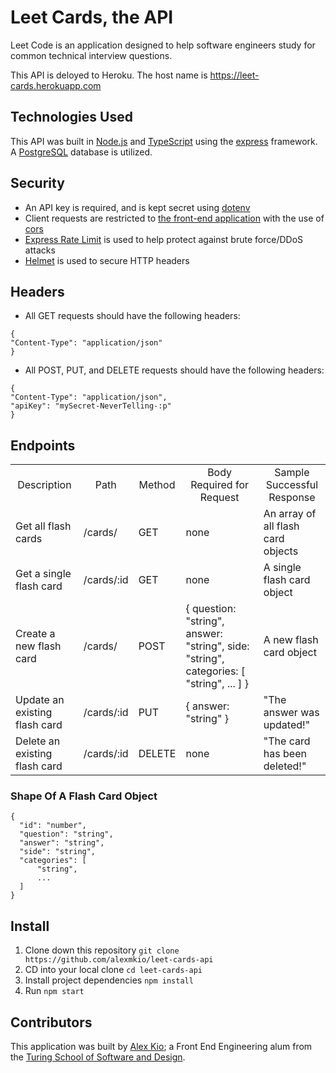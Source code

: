 # Leet Cards, the API
Leet Code is an application designed to help software engineers study for common technical interview questions.

This API is deloyed to Heroku. The host name is https://leet-cards.herokuapp.com

## Technologies Used
This API was built in [Node.js](https://nodejs.org/) and [TypeScript](https://www.typescriptlang.org/) using the [express](https://expressjs.com/) framework. A [PostgreSQL](https://www.postgresql.org/) database is utilized.

## Security
* An API key is required, and is kept secret using [dotenv](https://www.npmjs.com/package/dotenv)
* Client requests are restricted to [the front-end application](https://github.com/alexmkio/leet-cards/) with the use of [cors](https://www.npmjs.com/package/cors)
* [Express Rate Limit](https://www.npmjs.com/package/express-rate-limit) is used to help protect against brute force/DDoS attacks
* [Helmet](https://www.npmjs.com/package/helmet) is used to secure HTTP headers

## Headers
* All GET requests should have the following headers:
```
{
"Content-Type": "application/json"
}
```
* All POST, PUT, and DELETE requests should have the following headers:
```
{
"Content-Type": "application/json",
"apiKey": "mySecret-NeverTelling-:p"
}
```

## Endpoints
<table>
  <tr>
    <td align="center">Description</td>
    <td align="center">Path</td>
    <td align="center">Method</td>
    <td align="center">Body Required for Request</td>
    <td align="center">Sample Successful Response</td>
  </tr>
  <tr>
    <td>Get all flash cards</td>
    <td>/cards/</td>
    <td>GET</td>
    <td>none</td>
    <td>An array of all flash card objects</td>
  </tr>
  <tr>
    <td>Get a single flash card</td>
    <td>/cards/:id</td>
    <td>GET</td>
    <td>none</td>
    <td>A single flash card object</td>
  </tr>
  <tr>
    <td>Create a new flash card</td>
    <td>/cards/</td>
    <td>POST</td>
    <td>{ question: "string", answer: "string", side: "string", categories: [ "string", ... ] }</td>
    <td>A new flash card object</td>
  </tr>
  <tr>
    <td>Update an existing flash card</td>
    <td>/cards/:id</td>
    <td>PUT</td>
    <td>{ answer: "string" }</td>
    <td>"The answer was updated!"</td>
  </tr>
  <tr>
    <td>Delete an existing flash card</td>
    <td>/cards/:id</td>
    <td>DELETE</td>
    <td>none</td>
    <td>"The card has been deleted!"</td>
  </tr>
</table>

### Shape Of A Flash Card Object
```
{
  "id": "number",
  "question": "string",
  "answer": "string",
  "side": "string",
  "categories": [
      "string",
      ...
  ]
}
```

## Install
1. Clone down this repository `git clone https://github.com/alexmkio/leet-cards-api`
2. CD into your local clone `cd leet-cards-api`
3. Install project dependencies `npm install`
4. Run `npm start`

## Contributors
This application was built by [Alex Kio](https://github.com/alexmkio/); a Front End Engineering alum from the [Turing School of Software and Design](https://turing.io/).
